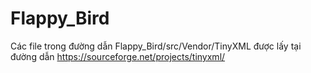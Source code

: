 # Flappy_Bird
Các file trong đường dẫn Flappy_Bird/src/Vendor/TinyXML được lấy tại đường dẫn https://sourceforge.net/projects/tinyxml/
